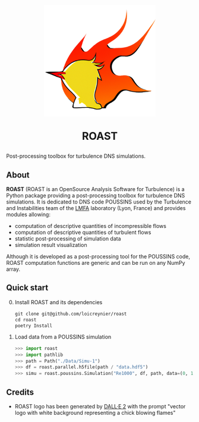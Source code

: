 <!-- markdownlint-disable -->
<!-- editorconfig-checker-disable -->

<h1 align="center">
  <img src="https://raw.githubusercontent.com/loicreynier/roast/main/.github/logo.png" width="300">
  <p>ROAST</p>
</h1>

<!-- editorconfig-checker-enable -->

Post-processing toolbox for turbulence DNS simulations.

## About

<!-- start about -->

**ROAST** (ROAST is an OpenSource Analysis Software for Turbulence) is a
Python package providing a post-processing toolbox for turbulence DNS
simulations.
It is dedicated to DNS code POUSSINS used by the
Turbulence and Instabilities team of the [LMFA] laboratory
(Lyon, France)
and provides modules allowing:

- computation of descriptive quantities of incompressible flows
- computation of descriptive quantities of turbulent flows
- statistic post-processing of simulation data
- simulation result visualization

Although it is developed as a post-processing tool
for the POUSSINS code, ROAST computation functions are generic
and can be run on any NumPy array.

[lmfa]: http://lmfa.ec-lyon.fr

<!-- end about -->

## Quick start

<!-- start quickstart -->

0. Install ROAST and its dependencies

   ```shell
   git clone git@github.com/loicreynier/roast
   cd roast
   poetry Install
   ```

1. Load data from a POUSSINS simulation

   ```python
   >>> import roast
   >>> import pathlib
   >>> path = Path("./Data/Simu-1")
   >>> df = roast.parallel.h5file(path / "data.hdf5")
   >>> simu = roast.poussins.Simulation("Re1000", df, path, data=(0, 100, 1))
   ```

<!-- end quickstart -->

## Credits

- ROAST logo has been generated by [DALL·E 2][dall-e] with the prompt
  "vector logo with white background representing a chick blowing flames"

[dall-e]: https://openai.com/product/dall-e-2
